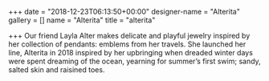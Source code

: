 +++
date = "2018-12-23T06:13:50+00:00"
designer-name = "Alterita"
gallery = []
name = "Alterita"
title = "alterita"

+++
Our friend Layla Alter makes delicate and playful jewelry inspired by her collection of pendants: emblems from her travels. She launched her line, Alterita in 2018 inspired by her upbringing when dreaded winter days were spent dreaming of the ocean, yearning for summer’s first swim; sandy, salted skin and raisined toes.